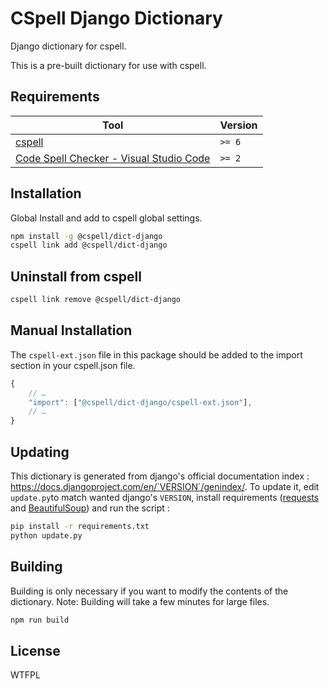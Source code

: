 # CSpell Django Dictionary

Django dictionary for cspell.

This is a pre-built dictionary for use with cspell.

## Requirements

| Tool                                                                                                                                 | Version |
| ------------------------------------------------------------------------------------------------------------------------------------ | ------- |
| [cspell](https://github.com/streetsidesoftware/cspell)                                                                               | `>= 6`  |
| [Code Spell Checker - Visual Studio Code](https://marketplace.visualstudio.com/items?itemName=streetsidesoftware.code-spell-checker) | `>= 2`  |

## Installation

Global Install and add to cspell global settings.

```sh
npm install -g @cspell/dict-django
cspell link add @cspell/dict-django
```

## Uninstall from cspell

```sh
cspell link remove @cspell/dict-django
```

## Manual Installation

The `cspell-ext.json` file in this package should be added to the import section in your cspell.json file.

```javascript
{
    // …
    "import": ["@cspell/dict-django/cspell-ext.json"],
    // …
}
```

## Updating

This dictionary is generated from django's official documentation index : https://docs.djangoproject.com/en/`VERSION`/genindex/.
To update it, edit `update.py`to match wanted django's `VERSION`, install requirements ([requests](http://docs.python-requests.org) and [BeautifulSoup](https://www.crummy.com/software/BeautifulSoup/)) and run the script :

```sh
pip install -r requirements.txt
python update.py
```

## Building

Building is only necessary if you want to modify the contents of the dictionary. Note: Building will take a few minutes for large files.

```sh
npm run build
```

## License

WTFPL
